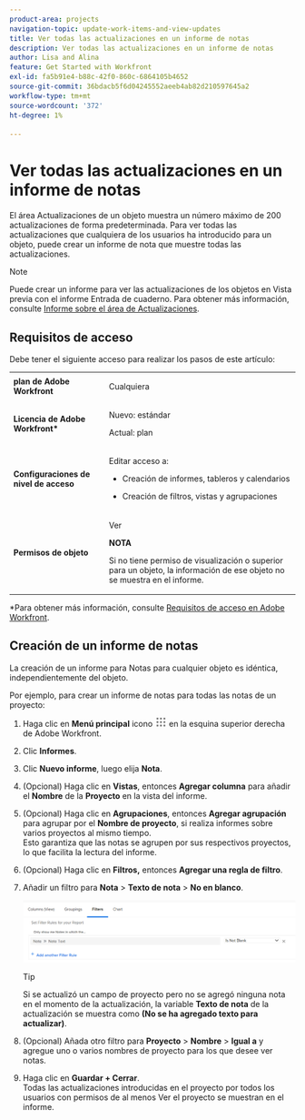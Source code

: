 ```yaml
---
product-area: projects
navigation-topic: update-work-items-and-view-updates
title: Ver todas las actualizaciones en un informe de notas
description: Ver todas las actualizaciones en un informe de notas
author: Lisa and Alina
feature: Get Started with Workfront
exl-id: fa5b91e4-b88c-42f0-860c-6864105b4652
source-git-commit: 36bdacb5f6d04245552aeeb4ab82d210597645a2
workflow-type: tm+mt
source-wordcount: '372'
ht-degree: 1%

---
```


# Ver todas las actualizaciones en un informe de notas

<!--
<p data-mc-conditions="QuicksilverOrClassic.Draft mode">(NOTE: Alina: ***This is a report and it is in the Getting Started/ Updates section because I think it makes more sense to be in this area, where people want to view updates. - added this to this section from Reporting on 7/3/2018 ) </p>
-->

El área Actualizaciones de un objeto muestra un número máximo de 200 actualizaciones de forma predeterminada. Para ver todas las actualizaciones que cualquiera de los usuarios ha introducido para un objeto, puede crear un informe de nota que muestre todas las actualizaciones.

>[!NOTE]
>
>Puede crear un informe para ver las actualizaciones de los objetos en Vista previa con el informe Entrada de cuaderno. Para obtener más información, consulte [Informe sobre el área de Actualizaciones](../../reports-and-dashboards/reports/creating-and-managing-reports/create-journal-entry-report.md).

## Requisitos de acceso

Debe tener el siguiente acceso para realizar los pasos de este artículo:

<table style="table-layout:auto"> 
 <col> 
 </col> 
 <col> 
 </col> 
 <tbody> 
  <tr> 
   <td role="rowheader"><strong>plan de Adobe Workfront</strong></td> 
   <td> <p>Cualquiera</p> </td> 
  </tr> 
  <tr> 
   <td role="rowheader"><strong>Licencia de Adobe Workfront*</strong></td> 
   <td> <p>Nuevo: estándar </p>
   <p>Actual: plan</p> </td> 
  </tr> 
  <tr> 
   <td role="rowheader"><strong>Configuraciones de nivel de acceso</strong></td> 
   <td> <p>Editar acceso a:</p> 
    <ul> 
     <li> <p>Creación de informes, tableros y calendarios</p> </li> 
     <li> <p>Creación de filtros, vistas y agrupaciones</p> </li> 
    </ul> </td> 
  </tr> 
  <tr> 
   <td role="rowheader"><strong>Permisos de objeto</strong></td> 
   <td> <p>Ver</p> <p><b>NOTA</b></p>
   <p>Si no tiene permiso de visualización o superior para un objeto, la información de ese objeto no se muestra en el informe.</p>  </td> 
  </tr> 
 </tbody> 
</table>

*Para obtener más información, consulte [Requisitos de acceso en Adobe Workfront](/help/quicksilver/administration-and-setup/add-users/access-levels-and-object-permissions/access-level-requirements-in-documentation.md).

## Creación de un informe de notas

La creación de un informe para Notas para cualquier objeto es idéntica, independientemente del objeto.

Por ejemplo, para crear un informe de notas para todas las notas de un proyecto:

1. Haga clic en **Menú principal** icono ![](assets/main-menu-icon.png) en la esquina superior derecha de Adobe Workfront.

1. Clic **Informes**.
1. Clic **Nuevo informe**, luego elija **Nota**.

1. (Opcional) Haga clic en **Vistas**, entonces **Agregar columna** para añadir el **Nombre** de la **Proyecto** en la vista del informe. 

1. (Opcional) Haga clic en **Agrupaciones**, entonces **Agregar agrupación** para agrupar por el **Nombre de proyecto**, si realiza informes sobre varios proyectos al mismo tiempo.\
   Esto garantiza que las notas se agrupen por sus respectivos proyectos, lo que facilita la lectura del informe. 

1. (Opcional) Haga clic en **Filtros,** entonces **Agregar una regla de filtro**.
1. Añadir un filtro para **Nota** > **Texto de nota** > **No en blanco**.

   ![](assets/note-note-text-not-blank-filter.png)

   >[!TIP]
   >
   >   Si se actualizó un campo de proyecto pero no se agregó ninguna nota en el momento de la actualización, la variable **Texto de nota** de la actualización se muestra como **(No se ha agregado texto para actualizar)**.


1. (Opcional) Añada otro filtro para **Proyecto** > **Nombre** > **Igual a** y agregue uno o varios nombres de proyecto para los que desee ver notas.
1. Haga clic en **Guardar + Cerrar**.\
   Todas las actualizaciones introducidas en el proyecto por todos los usuarios con permisos de al menos Ver el proyecto se muestran en el informe.
